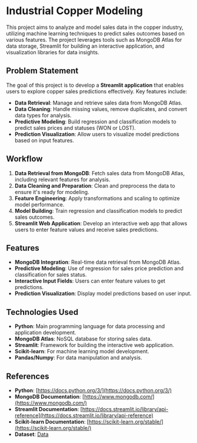 # Industrial Copper Modeling

This project aims to analyze and model sales data in the copper industry, utilizing machine learning techniques to predict sales outcomes based on various features. The project leverages tools such as MongoDB Atlas for data storage, Streamlit for building an interactive application, and visualization libraries for data insights.

## Problem Statement

The goal of this project is to develop a **Streamlit application** that enables users to explore copper sales predictions effectively. Key features include:

- **Data Retrieval**: Manage and retrieve sales data from MongoDB Atlas.
- **Data Cleaning**: Handle missing values, remove duplicates, and convert data types for analysis.
- **Predictive Modeling**: Build regression and classification models to predict sales prices and statuses (WON or LOST).
- **Prediction Visualization**: Allow users to visualize model predictions based on input features.

## Workflow

1. **Data Retrieval from MongoDB**: Fetch sales data from MongoDB Atlas, including relevant features for analysis.
2. **Data Cleaning and Preparation**: Clean and preprocess the data to ensure it's ready for modeling.
3. **Feature Engineering**: Apply transformations and scaling to optimize model performance.
4. **Model Building**: Train regression and classification models to predict sales outcomes.
5. **Streamlit Web Application**: Develop an interactive web app that allows users to enter feature values and receive sales predictions.

## Features

- **MongoDB Integration**: Real-time data retrieval from MongoDB Atlas.
- **Predictive Modeling**: Use of regression for sales price prediction and classification for sales status.
- **Interactive Input Fields**: Users can enter feature values to get predictions.
- **Prediction Visualization**: Display model predictions based on user input.

## Technologies Used

- **Python**: Main programming language for data processing and application development.
- **MongoDB Atlas**: NoSQL database for storing sales data.
- **Streamlit**: Framework for building the interactive web application.
- **Scikit-learn**: For machine learning model development.
- **Pandas/Numpy**: For data manipulation and analysis.

## References

- **Python**: [https://docs.python.org/3/](https://docs.python.org/3/)
- **MongoDB Documentation**: [https://www.mongodb.com/](https://www.mongodb.com/)
- **Streamlit Documentation**: [https://docs.streamlit.io/library/api-reference](https://docs.streamlit.io/library/api-reference)
- **Scikit-learn Documentation**: [https://scikit-learn.org/stable/](https://scikit-learn.org/stable/)
- **Dataset**: [Data](https://docs.google.com/spreadsheets/d/18eR6DBe5TMWU9FnIewaGtsepDbV4BOyr/edit?usp=sharing&ouid=104970222914596366601&rtpof=true&sd=true)
